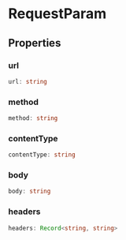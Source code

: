 # RequestParam

## Properties

### url

```ts
url: string
```

### method

```ts
method: string
```

### contentType

```ts
contentType: string
```

### body

```ts
body: string
```

### headers

```ts
headers: Record<string, string>
```
